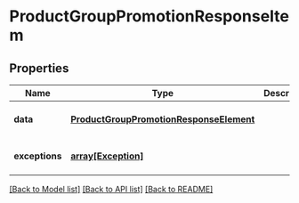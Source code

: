 # ProductGroupPromotionResponseItem

## Properties
Name | Type | Description | Notes
------------ | ------------- | ------------- | -------------
**data** | [**ProductGroupPromotionResponseElement**](ProductGroupPromotionResponseElement.md) |  | [optional] [default to null]
**exceptions** | [**array[Exception]**](Exception.md) |  | [optional] [default to null]

[[Back to Model list]](../README.md#documentation-for-models) [[Back to API list]](../README.md#documentation-for-api-endpoints) [[Back to README]](../README.md)


